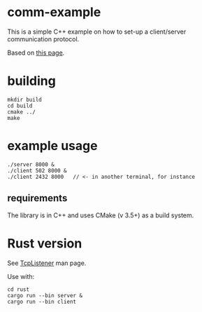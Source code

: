 # comm-example

This is a simple C++ example on how to set-up a client/server communication
protocol.

Based on [this page](https://www.geeksforgeeks.org/socket-programming-cc/).

# building

    mkdir build
    cd build
    cmake ../
    make

# example usage

    ./server 8000 &
    ./client 502 8000 &
    ./client 2432 8000   // <- in another terminal, for instance

## requirements

  The library is in C++ and uses CMake (v 3.5+) as a build system.

# Rust version

  See [TcpListener](https://doc.rust-lang.org/std/net/struct.TcpListener.html) man page.

Use with:

    cd rust
    cargo run --bin server &
    cargo run --bin client
